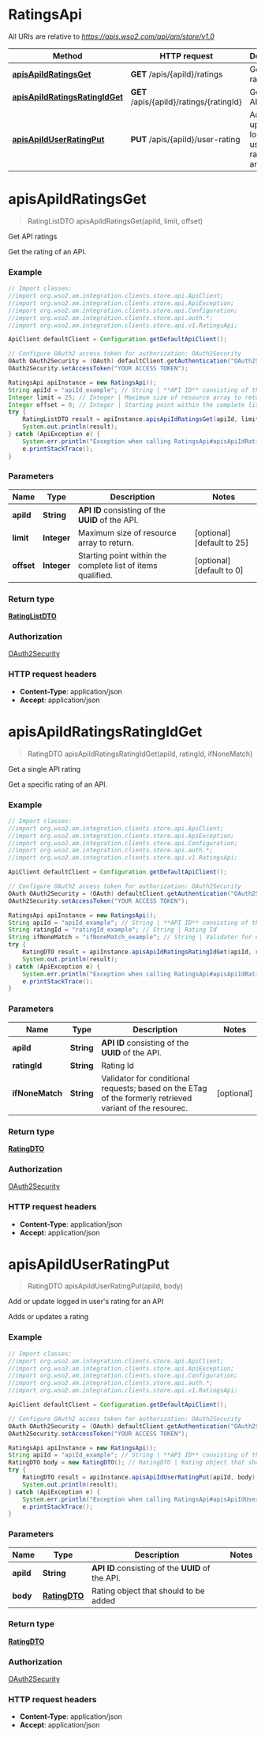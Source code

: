 # RatingsApi

All URIs are relative to *https://apis.wso2.com/api/am/store/v1.0*

Method | HTTP request | Description
------------- | ------------- | -------------
[**apisApiIdRatingsGet**](RatingsApi.md#apisApiIdRatingsGet) | **GET** /apis/{apiId}/ratings | Get API ratings
[**apisApiIdRatingsRatingIdGet**](RatingsApi.md#apisApiIdRatingsRatingIdGet) | **GET** /apis/{apiId}/ratings/{ratingId} | Get a single API rating
[**apisApiIdUserRatingPut**](RatingsApi.md#apisApiIdUserRatingPut) | **PUT** /apis/{apiId}/user-rating | Add or update logged in user&#39;s rating for an API


<a name="apisApiIdRatingsGet"></a>
# **apisApiIdRatingsGet**
> RatingListDTO apisApiIdRatingsGet(apiId, limit, offset)

Get API ratings

Get the rating of an API. 

### Example
```java
// Import classes:
//import org.wso2.am.integration.clients.store.api.ApiClient;
//import org.wso2.am.integration.clients.store.api.ApiException;
//import org.wso2.am.integration.clients.store.api.Configuration;
//import org.wso2.am.integration.clients.store.api.auth.*;
//import org.wso2.am.integration.clients.store.api.v1.RatingsApi;

ApiClient defaultClient = Configuration.getDefaultApiClient();

// Configure OAuth2 access token for authorization: OAuth2Security
OAuth OAuth2Security = (OAuth) defaultClient.getAuthentication("OAuth2Security");
OAuth2Security.setAccessToken("YOUR ACCESS TOKEN");

RatingsApi apiInstance = new RatingsApi();
String apiId = "apiId_example"; // String | **API ID** consisting of the **UUID** of the API. 
Integer limit = 25; // Integer | Maximum size of resource array to return. 
Integer offset = 0; // Integer | Starting point within the complete list of items qualified. 
try {
    RatingListDTO result = apiInstance.apisApiIdRatingsGet(apiId, limit, offset);
    System.out.println(result);
} catch (ApiException e) {
    System.err.println("Exception when calling RatingsApi#apisApiIdRatingsGet");
    e.printStackTrace();
}
```

### Parameters

Name | Type | Description  | Notes
------------- | ------------- | ------------- | -------------
 **apiId** | **String**| **API ID** consisting of the **UUID** of the API.  |
 **limit** | **Integer**| Maximum size of resource array to return.  | [optional] [default to 25]
 **offset** | **Integer**| Starting point within the complete list of items qualified.  | [optional] [default to 0]

### Return type

[**RatingListDTO**](RatingListDTO.md)

### Authorization

[OAuth2Security](../README.md#OAuth2Security)

### HTTP request headers

 - **Content-Type**: application/json
 - **Accept**: application/json

<a name="apisApiIdRatingsRatingIdGet"></a>
# **apisApiIdRatingsRatingIdGet**
> RatingDTO apisApiIdRatingsRatingIdGet(apiId, ratingId, ifNoneMatch)

Get a single API rating

Get a specific rating of an API. 

### Example
```java
// Import classes:
//import org.wso2.am.integration.clients.store.api.ApiClient;
//import org.wso2.am.integration.clients.store.api.ApiException;
//import org.wso2.am.integration.clients.store.api.Configuration;
//import org.wso2.am.integration.clients.store.api.auth.*;
//import org.wso2.am.integration.clients.store.api.v1.RatingsApi;

ApiClient defaultClient = Configuration.getDefaultApiClient();

// Configure OAuth2 access token for authorization: OAuth2Security
OAuth OAuth2Security = (OAuth) defaultClient.getAuthentication("OAuth2Security");
OAuth2Security.setAccessToken("YOUR ACCESS TOKEN");

RatingsApi apiInstance = new RatingsApi();
String apiId = "apiId_example"; // String | **API ID** consisting of the **UUID** of the API. 
String ratingId = "ratingId_example"; // String | Rating Id 
String ifNoneMatch = "ifNoneMatch_example"; // String | Validator for conditional requests; based on the ETag of the formerly retrieved variant of the resourec. 
try {
    RatingDTO result = apiInstance.apisApiIdRatingsRatingIdGet(apiId, ratingId, ifNoneMatch);
    System.out.println(result);
} catch (ApiException e) {
    System.err.println("Exception when calling RatingsApi#apisApiIdRatingsRatingIdGet");
    e.printStackTrace();
}
```

### Parameters

Name | Type | Description  | Notes
------------- | ------------- | ------------- | -------------
 **apiId** | **String**| **API ID** consisting of the **UUID** of the API.  |
 **ratingId** | **String**| Rating Id  |
 **ifNoneMatch** | **String**| Validator for conditional requests; based on the ETag of the formerly retrieved variant of the resourec.  | [optional]

### Return type

[**RatingDTO**](RatingDTO.md)

### Authorization

[OAuth2Security](../README.md#OAuth2Security)

### HTTP request headers

 - **Content-Type**: application/json
 - **Accept**: application/json

<a name="apisApiIdUserRatingPut"></a>
# **apisApiIdUserRatingPut**
> RatingDTO apisApiIdUserRatingPut(apiId, body)

Add or update logged in user&#39;s rating for an API

Adds or updates a rating 

### Example
```java
// Import classes:
//import org.wso2.am.integration.clients.store.api.ApiClient;
//import org.wso2.am.integration.clients.store.api.ApiException;
//import org.wso2.am.integration.clients.store.api.Configuration;
//import org.wso2.am.integration.clients.store.api.auth.*;
//import org.wso2.am.integration.clients.store.api.v1.RatingsApi;

ApiClient defaultClient = Configuration.getDefaultApiClient();

// Configure OAuth2 access token for authorization: OAuth2Security
OAuth OAuth2Security = (OAuth) defaultClient.getAuthentication("OAuth2Security");
OAuth2Security.setAccessToken("YOUR ACCESS TOKEN");

RatingsApi apiInstance = new RatingsApi();
String apiId = "apiId_example"; // String | **API ID** consisting of the **UUID** of the API. 
RatingDTO body = new RatingDTO(); // RatingDTO | Rating object that should to be added 
try {
    RatingDTO result = apiInstance.apisApiIdUserRatingPut(apiId, body);
    System.out.println(result);
} catch (ApiException e) {
    System.err.println("Exception when calling RatingsApi#apisApiIdUserRatingPut");
    e.printStackTrace();
}
```

### Parameters

Name | Type | Description  | Notes
------------- | ------------- | ------------- | -------------
 **apiId** | **String**| **API ID** consisting of the **UUID** of the API.  |
 **body** | [**RatingDTO**](RatingDTO.md)| Rating object that should to be added  |

### Return type

[**RatingDTO**](RatingDTO.md)

### Authorization

[OAuth2Security](../README.md#OAuth2Security)

### HTTP request headers

 - **Content-Type**: application/json
 - **Accept**: application/json

